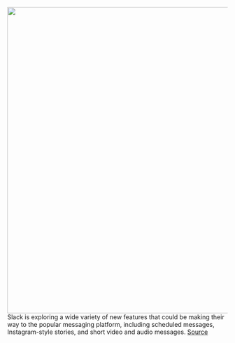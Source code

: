 <img src='https://cdn.vox-cdn.com/thumbor/kCT-FD-Ya7hm0JLjx8CKOWDhRVY=/0x0:2040x1360/1200x800/filters:focal(857x517:1183x843)/cdn.vox-cdn.com/uploads/chorus_image/image/66843664/acastro_190412_1777_slack_0002.0.jpg' width='700px' /><br/>
Slack is exploring a wide variety of new features that could be making their way to the popular messaging platform, including scheduled messages, Instagram-style stories, and short video and audio messages.
<a href='https://www.theverge.com/2020/5/26/21270464/slack-scheduled-messages-notification-control-stories-curate-new-features-stewart-butterfield'> Source <a/>